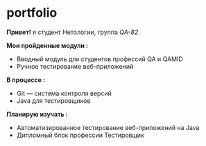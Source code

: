 # portfolio
**Привет!** я студент Нетологии, группа _QA-82_. 

**Мои пройденные модули :**
- Вводный модуль для студентов профессий QA и QAMID
- Ручное тестирование веб-приложений

**В процессе :**
- Git — система контроля версий
- Java для тестировщиков

**Планирую изучать :**
- Автоматизированное тестирование веб-приложений на Java
- Дипломный блок профессии Тестировщик